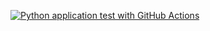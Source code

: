 [![Python application test with GitHub Actions](https://github.com/VineeS/Python-AWS-FastAPI-microservicces/actions/workflows/aws.yml/badge.svg)](https://github.com/VineeS/Python-AWS-FastAPI-microservicces/actions/workflows/aws.yml)
